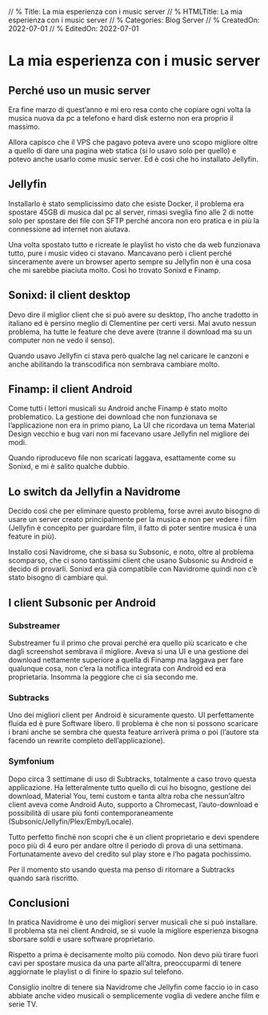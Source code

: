 // % Title: La mia esperienza con i music server
// % HTMLTitle: La mia esperienza con i music server
// % Categories: Blog Server
// % CreatedOn: 2022-07-01
// % EditedOn: 2022-07-01

# La mia esperienza con i music server

## Perché uso un music server

Era fine marzo di quest’anno e mi ero resa conto che copiare ogni volta la musica nuova da pc a telefono e hard disk esterno non era proprio il massimo.

Allora capisco che il VPS che pagavo poteva avere uno scopo migliore oltre a quello di dare una pagina web statica (si lo usavo solo per quello) e potevo anche usarlo come music server. Ed è così che ho installato Jellyfin.

## Jellyfin

Installarlo è stato semplicissimo dato che esiste Docker, il problema era spostare 45GB di musica dal pc al server, rimasi sveglia fino alle 2 di notte solo per spostare dei file con SFTP perché ancora non ero pratica e in più la connessione ad internet non aiutava.

Una volta spostato tutto e ricreate le playlist ho visto che da web funzionava tutto, pure i music video ci stavano. Mancavano però i client perché sinceramente avere un browser aperto sempre su Jellyfin non è una cosa che mi sarebbe piaciuta molto. Così ho trovato Sonixd e Finamp.

## Sonixd: il client desktop

Devo dire il miglior client che si può avere su desktop, l’ho anche tradotto in italiano ed è persino meglio di Clementine per certi versi. Mai avuto nessun problema, ha tutte le feature che deve avere (tranne il download ma su un computer non ne vedo il senso).

Quando usavo Jellyfin ci stava però qualche lag nel caricare le canzoni e anche abilitando la transcodifica non sembrava cambiare molto.

## Finamp: il client Android

Come tutti i lettori musicali su Android anche Finamp è stato molto problematico. La gestione dei download che non funzionava se l’applicazione non era in primo piano, La UI che ricordava un tema Material Design vecchio e bug vari non mi facevano usare Jellyfin nel migliore dei modi.

Quando riproducevo file non scaricati laggava, esattamente come su Sonixd, e mi è salito qualche dubbio.

## Lo switch da Jellyfin a Navidrome

Decido così che per eliminare questo problema, forse avrei avuto bisogno di usare un server creato principalmente per la musica e non per vedere i film (Jellyfin è concepito per guardare film, il fatto di poter sentire musica è una feature in più).

Installo così Navidrome, che si basa su Subsonic, e noto, oltre al problema scomparso, che ci sono tantissimi client che usano Subsonic su Android e decido di provarli. Sonixd era già compatibile con Navidrome quindi non c’è stato bisogno di cambiare qui.

## I client Subsonic per Android

### Substreamer

Substreamer fu il primo che provai perché era quello più scaricato e che dagli screenshot sembrava il migliore. Aveva si una UI e una gestione dei download nettamente superiore a quella di Finamp ma laggava per fare qualunque cosa, non c’era la notifica integrata con Android ed era proprietaria. Insomma la peggiore che ci sia secondo me.

### Subtracks

Uno dei migliori client per Android è sicuramente questo. UI perfettamente fluida ed è pure Software libero. Il problema è che non si possono scaricare i brani anche se sembra che questa feature arriverà prima o poi (l’autore sta facendo un rewrite completo dell’applicazione).

### Symfonium

Dopo circa 3 settimane di uso di Subtracks, totalmente a caso trovo questa applicazione. Ha letteralmente tutto quello di cui ho bisogno, gestione dei download, Material You, temi custom e tanta altra roba che nessun’altro client aveva come Android Auto, supporto a Chromecast, l’auto-download e possibilità di usare più fonti contemporaneamente (Subsonic/Jellyfin/Plex/Emby/Locale).

Tutto perfetto finché non scopri che è un client proprietario e devi spendere poco più di 4 euro per andare oltre il periodo di prova di una settimana. Fortunatamente avevo del credito sul play store e l’ho pagata pochissimo.

Per il momento sto usando questa ma penso di ritornare a Subtracks quando sarà riscritto.

## Conclusioni

In pratica Navidrome è uno dei migliori server musicali che si può installare. Il problema sta nei client Android, se si vuole la migliore esperienza bisogna sborsare soldi e usare software proprietario.

Rispetto a prima è decisamente molto più comodo. Non devo più tirare fuori cavi per spostare musica da una parte all’altra, preoccuparmi di tenere aggiornate le playlist o di finire lo spazio sul telefono.

Consiglio inoltre di tenere sia Navidrome che Jellyfin come faccio io in caso abbiate anche video musicali o semplicemente voglia di vedere anche film e serie TV.

